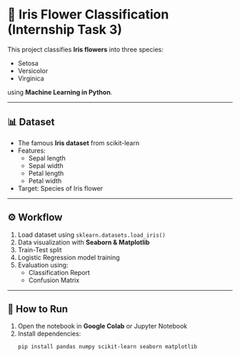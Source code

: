 # 🌸 Iris Flower Classification (Internship Task 3)

This project classifies **Iris flowers** into three species:
- Setosa  
- Versicolor  
- Virginica  

using **Machine Learning in Python**.

---

## 📊 Dataset
- The famous **Iris dataset** from scikit-learn
- Features:
  - Sepal length
  - Sepal width
  - Petal length
  - Petal width  
- Target: Species of Iris flower

---

## ⚙️ Workflow
1. Load dataset using `sklearn.datasets.load_iris()`
2. Data visualization with **Seaborn & Matplotlib**
3. Train-Test split
4. Logistic Regression model training
5. Evaluation using:
   - Classification Report
   - Confusion Matrix

---

## 🚀 How to Run
1. Open the notebook in **Google Colab** or Jupyter Notebook  
2. Install dependencies:
   ```bash
   pip install pandas numpy scikit-learn seaborn matplotlib
